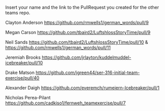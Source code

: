 Insert your name and the link to the PullRequest you created for the other teams repo.

Clayton Anderson https://github.com/rmwells1/german_words/pull/9

Megan Carson https://github.com/tbaird2/LuftshlossStoryTime/pull/9

Neil Sands https://github.com/tbaird2/LuftshlossStoryTime/pull/10 & https://github.com/rmwells1/german_words/pull/11

Jeremiah Brooks https://github.com/jrlayton/kuddelmuddel-icebreaker/pull/10

Drake Matson https://github.com/jgreen44/ser-316-initial-team-exercise/pull/40

Alexander Daigh https://github.com/everemch/rumeiern-Icebreaker/pull/1

Nicholas Perea-Pilant https://github.com/cadkiso1/fernweh_teamexercise/pull/7

